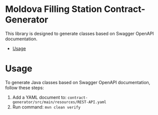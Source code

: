 # Moldova Filling Station Contract-Generator

<p>This library is designed to generate classes based on Swagger OpenAPI documentation. </p>

- [Usage](#usage)

# Usage

To generate Java classes based on Swagger OpenAPI documentation, follow these steps:
1. Add a YAML document to: `contract-generator/src/main/resources/REST-API.yaml`
2. Run command: `mvn clean verify`